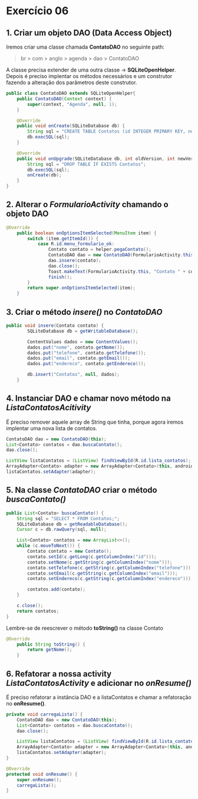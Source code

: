 # Exercício 06

## 1. Criar um objeto DAO (Data Access Object)
Iremos criar uma classe chamada __ContatoDAO__ no seguinte path:
> br > com > anglo > agenda > dao > ContatoDAO

A classe precisa extender de uma outra classe -> __SQLiteOpenHelper__. Depois é preciso implentar os métodos
necessários e um construtor fazendo a alteração dos parâmetros deste construtor.
```java
public class ContatoDAO extends SQLiteOpenHelper{
    public ContatoDAO(Context context) {
        super(context, "Agenda", null, 1);
    }

    @Override
    public void onCreate(SQLiteDatabase db) {
        String sql = "CREATE TABLE Contatos (id INTEGER PRIMARY KEY, nome TEXT NOT NULL, telefone TEXT, email TEXT, endereco TEXT);";
        db.execSQL(sql);
    }

    @Override
    public void onUpgrade(SQLiteDatabase db, int oldVersion, int newVersion) {
        String sql = "DROP TABLE IF EXISTS Contatos";
        db.execSQL(sql);
        onCreate(db);
    }
}
```

## 2. Alterar o _FormularioActivity_ chamando o objeto DAO
```java
@Override
    public boolean onOptionsItemSelected(MenuItem item) {
        switch (item.getItemId()) {
            case R.id.menu_formulario_ok:
                Contato contato = helper.pegaContato();
                ContatoDAO dao = new ContatoDAO(FormularioActivity.this);
                dao.insere(contato);
                dao.close();
                Toast.makeText(FormularioActivity.this, "Contato " + contato.getNome() + " salvo!", Toast.LENGTH_SHORT).show();
                finish();
        }
        return super.onOptionsItemSelected(item);
    }
```

## 3. Criar o método _insere()_ no _ContatoDAO_
```java
public void insere(Contato contato) {
        SQLiteDatabase db = getWritableDatabase();

        ContentValues dados = new ContentValues();
        dados.put("nome", contato.getNome());
        dados.put("telefone", contato.getTelefone());
        dados.put("email", contato.getEmail());
        dados.put("endereco", contato.getEndereco());

        db.insert("Contatos", null, dados);
    }
```

## 4. Instanciar DAO e chamar novo método na _ListaContatosAcitivity_
É preciso remover aquele array de String que tinha, porque agora iremos implentar uma nova lista de contatos.
```java
ContatoDAO dao = new ContatoDAO(this);
List<Contato> contatos = dao.buscaContato();
dao.close();

ListView listaContatos = (ListView) findViewById(R.id.lista_contatos);
ArrayAdapter<Contato> adapter = new ArrayAdapter<Contato>(this, android.R.layout.simple_list_item_1, contatos);
listaContatos.setAdapter(adapter);
```

## 5. Na classe _ContatoDAO_ criar o método _buscaContato()_
```java
public List<Contato> buscaContato() {
    String sql = "SELECT * FROM Contatos;";
    SQLiteDatabase db = getReadableDatabase();
    Cursor c = db.rawQuery(sql, null);

    List<Contato> contatos = new ArrayList<>();
    while (c.moveToNext()) {
        Contato contato = new Contato();
        contato.setId(c.getLong(c.getColumnIndex("id")));
        contato.setNome(c.getString(c.getColumnIndex("nome")));
        contato.setTelefone(c.getString(c.getColumnIndex("telefone")));
        contato.setEmail(c.getString(c.getColumnIndex("email")));
        contato.setEndereco(c.getString(c.getColumnIndex("endereco")));

        contatos.add(contato);
    }

    c.close();
    return contatos;
}
```

Lembre-se de reescrever o método __toString()__ na classe Contato
```java
@Override
    public String toString() {
        return getNome();
    }
```

## 6. Refatorar a nossa activity _ListaContatosActivity_ e adicionar no _onResume()_
É preciso refatorar a instância DAO e a listaContatos e chamar a refatoração no __onResume()__.
```java
private void carregaLista() {
    ContatoDAO dao = new ContatoDAO(this);
    List<Contato> contatos = dao.buscaContato();
    dao.close();

    ListView listaContatos = (ListView) findViewById(R.id.lista_contatos);
    ArrayAdapter<Contato> adapter = new ArrayAdapter<Contato>(this, android.R.layout.simple_list_item_1, contatos);
    listaContatos.setAdapter(adapter);
}

@Override
protected void onResume() {
    super.onResume();
    carregaLista();
}
```
